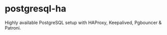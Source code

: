# postgresql-ha
Highly available PostgreSQL setup with HAProxy, Keepalived, Pgbouncer &amp; Patroni.
